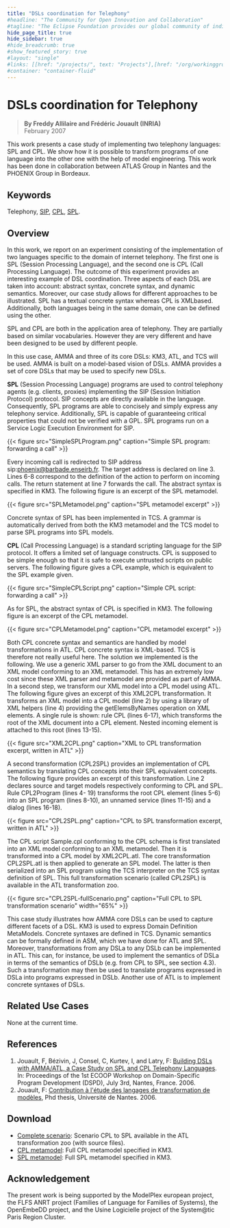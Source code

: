 ```yaml
---
title: "DSLs coordination for Telephony"
#headline: "The Community for Open Innovation and Collaboration"
#tagline: "The Eclipse Foundation provides our global community of individuals and organizations with a mature, scalable, and business-friendly environment for open source software collaboration and innovation."
hide_page_title: true
hide_sidebar: true
#hide_breadcrumb: true
#show_featured_story: true
#layout: "single"
#links: [[href: "/projects/", text: "Projects"],[href: "/org/workinggroups/", text: "Working Group"],[href: "/membership/", text: "Members"],[href: "/org/value", text: "Business Value"]]
#container: "container-fluid"
---
```


# DSLs coordination for Telephony

> **By Freddy Allilaire and Frédéric Jouault (INRIA)** \
> February 2007

This work presents a case study of implementing two telephony languages: SPL and CPL. We show how it is possible to transform programs of one language into the other one with the help of model engineering. This work has been done in collaboration between ATLAS Group in Nantes and the PHOENIX Group in Bordeaux.

## Keywords

Telephony, [SIP](http://www.ietf.org/rfc/rfc3261.txt), [CPL](http://www.faqs.org/rfcs/rfc3880.html), [SPL](http://phoenix.labri.fr/software/spl/).

## Overview

In this work, we report on an experiment consisting of the implementation of two languages specific to the domain of internet telephony. The first one is SPL (Session Processing Language), and the second one is CPL (Call Processing Language). The outcome of this experiment provides an interesting example of DSL coordination. Three aspects of each DSL are taken into account: abstract syntax, concrete syntax, and dynamic semantics. Moreover, our case study allows for different approaches to be illustrated. SPL has a textual concrete syntax whereas CPL is XMLbased. Additionally, both languages being in the same domain, one can be defined using the other.

SPL and CPL are both in the application area of telephony. They are partially based on similar vocabularies. However they are very different and have been designed to be used by different people.

In this use case, AMMA and three of its core DSLs: KM3, ATL, and TCS will be used. AMMA is built on a model-based vision of DSLs. AMMA provides a set of core DSLs that may be used to specify new DSLs.

**SPL** (Session Processing Language) programs are used to control telephony agents (e.g. clients, proxies) implementing the SIP (Session Initiation Protocol) protocol. SIP concepts are directly available in the language. Consequently, SPL programs are able to concisely and simply express any telephony service. Additionally, SPL is capable of guaranteeing critical properties that could not be verified with a GPL. SPL programs run on a Service Logic Execution Environment for SIP.

{{< figure src="SimpleSPLProgram.png" caption="Simple SPL program: forwarding a call" >}}

Every incoming call is redirected to SIP address sip:phoenix@barbade.enseirb.fr. The target address is declared on line 3. Lines 6-8 correspond to the definition of the action to perform on incoming calls. The return statement at line 7 forwards the call. The abstract syntax is specified in KM3. The following figure is an excerpt of the SPL metamodel.

{{< figure src="SPLMetamodel.png" caption="SPL metamodel excerpt" >}}

Concrete syntax of SPL has been implemented in TCS. A grammar is automatically derived from both the KM3 metamodel and the TCS model to parse SPL programs into SPL models.

**CPL** (Call Processing Language) is a standard scripting language for the SIP protocol. It offers a limited set of language constructs. CPL is supposed to be simple enough so that it is safe to execute untrusted scripts on public servers. The following figure gives a CPL example, which is equivalent to the SPL example given.

{{< figure src="SimpleCPLScript.png" caption="Simple CPL script: forwarding a call" >}}

As for SPL, the abstract syntax of CPL is specified in KM3. The following figure is an excerpt of the CPL metamodel.

{{< figure src="CPLMetamodel.png" caption="CPL metamodel excerpt" >}}

Both CPL concrete syntax and semantics are handled by model transformations in ATL. CPL concrete syntax is XML-based. TCS is therefore not really useful here. The solution we implemented is the following. We use a generic XML parser to go from the XML document to an XML model conforming to an XML metamodel. This has an extremely low cost since these XML parser and metamodel are provided as part of AMMA. In a second step, we transform our XML model into a CPL model using ATL. The following figure gives an excerpt of this XML2CPL transformation. It transforms an XML model into a CPL model (line 2) by using a library of XML helpers (line 4) providing the getElemsByNames operation on XML elements. A single rule is shown: rule CPL (lines 6-17), which transforms the root of the XML document into a CPL element. Nested incoming element is attached to this root (lines 13-15).

{{< figure src="XML2CPL.png" caption="XML to CPL transformation excerpt, written in ATL" >}}

A second transformation (CPL2SPL) provides an implementation of CPL semantics by translating CPL concepts into their SPL equivalent concepts. The following figure provides an excerpt of this transformation. Line 2 declares source and target models respectively conforming to CPL and SPL. Rule CPL2Program (lines 4- 19) transforms the root CPL element (lines 5-6) into an SPL program (lines 8-10), an unnamed service (lines 11-15) and a dialog (lines 16-18).

{{< figure src="CPL2SPL.png" caption="CPL to SPL transformation excerpt, written in ATL" >}}

The CPL script Sample.cpl conforming to the CPL schema is first translated into an XML model conforming to an XML metamodel. Then it is transformed into a CPL model by XML2CPL.atl. The core transformation CPL2SPL.atl is then applied to generate an SPL model. The latter is then serialized into an SPL program using the TCS interpreter on the TCS syntax definition of SPL. This full transformation scenario (called CPL2SPL) is available in the ATL transformation zoo.

{{< figure src="CPL2SPL-fullScenario.png" caption="Full CPL to SPL transformation scenario" width="65%" >}}

This case study illustrates how AMMA core DSLs can be used to capture different facets of a DSL. KM3 is used to express Domain Definition MetaModels. Concrete syntaxes are defined in TCS. Dynamic semantics can be formally defined in ASM, which we have done for ATL and SPL. Moreover, transformations from any DSLa to any DSLb can be implemented in ATL. This can, for instance, be used to implement the semantics of DSLa in terms of the semantics of DSLb (e.g. from CPL to SPL, see section 4.3). Such a transformation may then be used to translate programs expressed in DSLa into programs expressed in DSLb. Another use of ATL is to implement concrete syntaxes of DSLs.

## Related Use Cases

None at the current time.

## References

  1. Jouault, F, Bézivin, J, Consel, C, Kurtev, I, and Latry, F: [Building DSLs with AMMA/ATL, a Case Study on SPL and CPL Telephony Languages](http://www.sciences.univ-nantes.fr/lina/atl/bibliography/DSPD06). In: Proceedings of the 1st ECOOP Workshop on Domain-Specific Program Development (DSPD), July 3rd, Nantes, France. 2006.
  2. Jouault, F: [Contribution à l'étude des langages de transformation de modèles](http://www.sciences.univ-nantes.fr/lina/atl/bibliography/Jouault06), Phd thesis, Université de Nantes. 2006.

##  Download

  * [Complete scenario](../../atltransformations/#CPL2SPL): Scenario CPL to SPL available in the ATL transformation zoo (with source files).
  * [CPL metamodel](https://www.eclipse.org/gmt/am3/zoos/atlanticZoo/#CPL): Full CPL metamodel specified in KM3.
  * [SPL metamodel](http://www.eclipse.org/gmt/am3/zoos/atlanticZoo/#SPL): Full SPL metamodel specified in KM3.

## Acknowledgement

The present work is being supported by the ModelPlex european project, the FLFS ANRT project (Families of Language for Families of Systems), the OpenEmbeDD project, and the Usine Logicielle project of the System@tic Paris Region Cluster.
